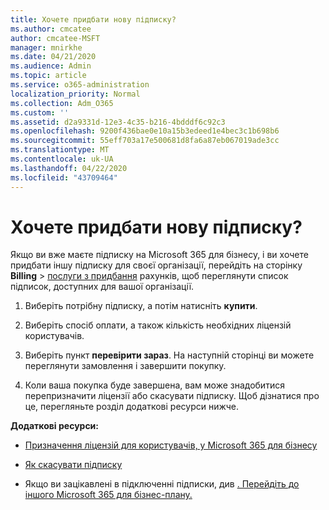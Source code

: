 ```yaml
---
title: Хочете придбати нову підписку?
ms.author: cmcatee
author: cmcatee-MSFT
manager: mnirkhe
ms.date: 04/21/2020
ms.audience: Admin
ms.topic: article
ms.service: o365-administration
localization_priority: Normal
ms.collection: Adm_O365
ms.custom: ''
ms.assetid: d2a9331d-12e3-4c35-b216-4bdddf6c92c3
ms.openlocfilehash: 9200f436bae0e10a15b3edeed1e4bec3c1b698b6
ms.sourcegitcommit: 55eff703a17e500681d8fa6a87eb067019ade3cc
ms.translationtype: MT
ms.contentlocale: uk-UA
ms.lasthandoff: 04/22/2020
ms.locfileid: "43709464"
---
```

# <a name="looking-to-buy-a-new-subscription"></a>Хочете придбати нову підписку?

Якщо ви вже маєте підписку на Microsoft 365 для бізнесу, і ви хочете придбати іншу підписку для своєї організації, перейдіть на сторінку **Billing** \> [послуги з придбання](https://go.microsoft.com/fwlink/p/?linkid=868433) рахунків, щоб переглянути список підписок, доступних для вашої організації.
 
1. Виберіть потрібну підписку, а потім натисніть **купити**.

2. Виберіть спосіб оплати, а також кількість необхідних ліцензій користувачів.

3. Виберіть пункт **перевірити зараз**. На наступній сторінці ви можете переглянути замовлення і завершити покупку.

4. Коли ваша покупка буде завершена, вам може знадобитися перепризначити ліцензії або скасувати підписку. Щоб дізнатися про це, перегляньте розділ додаткові ресурси нижче.

 **Додаткові ресурси:**
  
- [Призначення ліцензій для користувачів, у Microsoft 365 для бізнесу](https://docs.microsoft.com/office365/admin/subscriptions-and-billing/assign-licenses-to-users)
    
- [Як скасувати підписку](https://docs.microsoft.com/office365/admin/subscriptions-and-billing/cancel-your-subscription)
    
- Якщо ви зацікавлені в підключенні підписки, див [. Перейдіть до іншого Microsoft 365 для бізнес-плану.](https://docs.microsoft.com/office365/admin/subscriptions-and-billing/switch-to-a-different-plan)